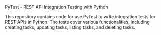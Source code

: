 PyTest - REST API Integration Testing with Python

This repository contains code for use PyTest to write integration tests for REST APIs in Python. The tests cover various functionalities, including creating tasks, updating tasks, listing tasks, and deleting tasks.
